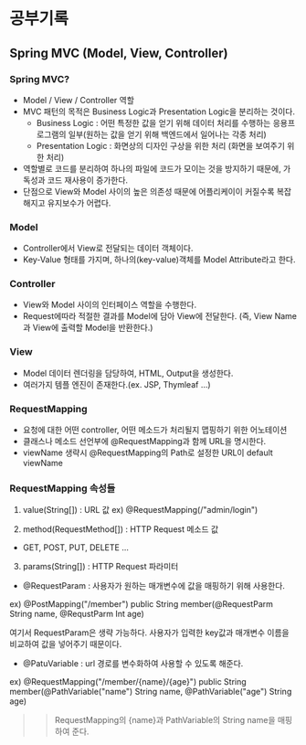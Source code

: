 # 공부기록

## Spring MVC (Model, View, Controller)

### Spring MVC?

* Model / View / Controller 역할
* MVC 패턴의 목적은 Business Logic과 Presentation Logic을 분리하는 것이다.
  * Business Logic : 어떤 특정한 값을 얻기 위해 데이터 처리를 수행하는 응용프로그램의 일부(원하는 값을 얻기 위해 백엔드에서 일어나는 각종 처리)
  * Presentation Logic : 화면상의 디자인 구상을 위한 처리 (화면을 보여주기 위한 처리)
 * 역할별로 코드를 분리하여 하나의 파일에 코드가 모이는 것을 방지하기 때문에, 가독성과 코드 재사용이 증가한다.
 * 단점으로 View와 Model 사이의 높은 의존성 때문에 어플리케이이 커질수록 복잡해지고 유지보수가 어렵다.
 
 ### Model
 * Controller에서 View로 전달되는 데이터 객체이다.
 * Key-Value 형태를 가지며, 하나의(key-value)객체를 Model Attribute라고 한다.
 
 ### Controller
 * View와 Model 사이의 인터페이스 역할을 수행한다.
 * Request에따라 적절한 결과를 Model에 담아 View에 전달한다.
    (즉, View Name과 View에 출력할 Model을 반환한다.)
    
 ### View
 * Model 데이터 렌더링을 담당하여, HTML, Output을 생성한다.
 * 여러가지 템플 엔진이 존재한다.(ex. JSP, Thymleaf ...) 
 
 ### RequestMapping
 * 요청에 대한 어떤 controller, 어떤 메소드가 처리될지 맵핑하기 위한 어노테이션
 * 클래스나 메소드 선언부에 @RequestMapping과 함께 URL을 명시한다.
 * viewName 생략시 @RequestMapping의 Path로 설정한 URL이 default viewName
 
 ### RequestMapping 속성들
 
 1) value(String[]) : URL 값
  ex) @RequestMapping(/"admin/login")
  
 2) method(RequestMethod[]) : HTTP Request 메소드 값
  - GET, POST, PUT, DELETE ...
 
 3) params(String[]) : HTTP Request 파라미터
  * @RequestParam : 사용자가 원하는 매개변수에 값을 매핑하기 위해 사용한다.
  
  ex) @PostMapping("/member")
  public String member(@RequestParm String name, @RequstParm Int age)
  
  여기서 RequestParam은 생략 가능하다. 사용자가 입력한 key값과 매개변수 이름을 비교하여 값을 넣어주기 때문이다.
  
  * @PatuVariable : url 경로를 변수화하여 사용할 수 있도록 해준다.
  
  ex)
  @RequestMapping("/member/{name}/{age}")
  public String member(@PathVariable("name") String name, @PathVariable("age") String age)
  
  >> RequestMapping의 {name}과 PathVariable의 String name을 매핑하여 준다.
